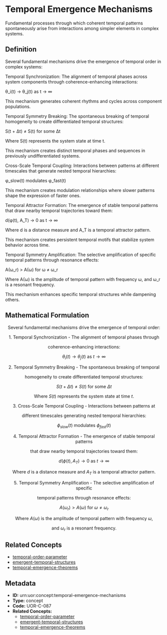 # Temporal Emergence Mechanisms

Fundamental processes through which coherent temporal patterns spontaneously arise from interactions among simpler elements in complex systems.

## Definition

Several fundamental mechanisms drive the emergence of temporal order in complex systems:

Temporal Synchronization: The alignment of temporal phases across system components through coherence-enhancing interactions:

θ_i(t) → θ_j(t) as t → ∞

This mechanism generates coherent rhythms and cycles across component populations.

Temporal Symmetry Breaking: The spontaneous breaking of temporal homogeneity to create differentiated temporal structures:

S(t + Δt) ≠ S(t) for some Δt

Where S(t) represents the system state at time t.

This mechanism creates distinct temporal phases and sequences in previously undifferentiated systems.

Cross-Scale Temporal Coupling: Interactions between patterns at different timescales that generate nested temporal hierarchies:

φ_slow(t) modulates φ_fast(t)

This mechanism creates modulation relationships where slower patterns shape the expression of faster ones.

Temporal Attractor Formation: The emergence of stable temporal patterns that draw nearby temporal trajectories toward them:

d(φ(t), A_T) → 0 as t → ∞

Where d is a distance measure and A_T is a temporal attractor pattern.

This mechanism creates persistent temporal motifs that stabilize system behavior across time.

Temporal Symmetry Amplification: The selective amplification of specific temporal patterns through resonance effects:

A(ω_r) > A(ω) for ω ≠ ω_r

Where A(ω) is the amplitude of temporal pattern with frequency ω, and ω_r is a resonant frequency.

This mechanism enhances specific temporal structures while dampening others.

## Mathematical Formulation

$$
\text{Several fundamental mechanisms drive the emergence of temporal order:}
$$

$$
\text{1. Temporal Synchronization - The alignment of temporal phases through}
$$

$$
\text{coherence-enhancing interactions:}
$$

$$
\theta_i(t) \to \theta_j(t) \text{ as } t \to \infty
$$

$$
\text{2. Temporal Symmetry Breaking - The spontaneous breaking of temporal}
$$

$$
\text{homogeneity to create differentiated temporal structures:}
$$

$$
S(t + \Delta t) \neq S(t) \text{ for some } \Delta t
$$

$$
\text{Where } S(t) \text{ represents the system state at time } t\text{.}
$$

$$
\text{3. Cross-Scale Temporal Coupling - Interactions between patterns at}
$$

$$
\text{different timescales generating nested temporal hierarchies:}
$$

$$
\phi_{slow}(t) \text{ modulates } \phi_{fast}(t)
$$

$$
\text{4. Temporal Attractor Formation - The emergence of stable temporal patterns}
$$

$$
\text{that draw nearby temporal trajectories toward them:}
$$

$$
d(\phi(t), A_T) \to 0 \text{ as } t \to \infty
$$

$$
\text{Where } d \text{ is a distance measure and } A_T \text{ is a temporal attractor pattern.}
$$

$$
\text{5. Temporal Symmetry Amplification - The selective amplification of specific}
$$

$$
\text{temporal patterns through resonance effects:}
$$

$$
A(\omega_r) > A(\omega) \text{ for } \omega \neq \omega_r
$$

$$
\text{Where } A(\omega) \text{ is the amplitude of temporal pattern with frequency } \omega\text{,}
$$

$$
\text{and } \omega_r \text{ is a resonant frequency.}
$$

## Related Concepts

- [temporal-order-parameter](./temporal-order-parameter.md)
- [emergent-temporal-structures](./emergent-temporal-structures.md)
- [temporal-emergence-theorems](./temporal-emergence-theorems.md)

## Metadata

- **ID:** urn:uor:concept:temporal-emergence-mechanisms
- **Type:** concept
- **Code:** UOR-C-087
- **Related Concepts:**
  - [temporal-order-parameter](./temporal-order-parameter.md)
  - [emergent-temporal-structures](./emergent-temporal-structures.md)
  - [temporal-emergence-theorems](./temporal-emergence-theorems.md)
